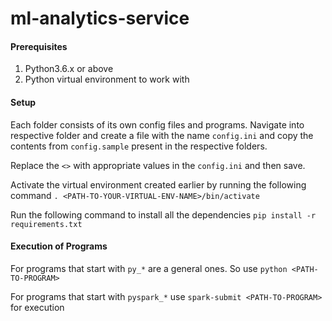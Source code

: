 # ml-analytics-service

#### Prerequisites
1. Python3.6.x or above
1. Python virtual environment to work with

#### Setup

Each folder consists of its own config files and programs. Navigate into respective folder and create a file with the name `config.ini` and copy the contents from `config.sample` present in the respective folders.

Replace the `<>` with appropriate values in the `config.ini` and then save.

Activate the virtual environment created earlier by running the following command `. <PATH-TO-YOUR-VIRTUAL-ENV-NAME>/bin/activate`

Run the following command to install all the dependencies `pip install -r requirements.txt`

#### Execution of Programs

For programs that start with `py_*` are a general ones. So use `python <PATH-TO-PROGRAM>`

For programs that start with `pyspark_*` use `spark-submit <PATH-TO-PROGRAM>` for execution
